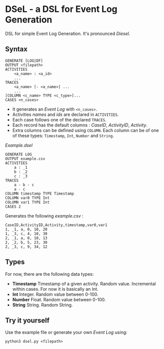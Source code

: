 # DSeL - a DSL for Event Log Generation

DSL for simple Event Log Generation. 
It's pronounced _Diesel_.

## Syntax 

```
GENERATE [LOG|DF]
OUTPUT <filepath>
ACTIVITIES 
	<a_name> : <a_id>
	... 
TRACES 
	<a_name> [- <a_name>] ... 
	...
[COLUMN <c_name> TYPE <c_type>]...
CASES <n_cases>

```

- It generates an _Event Log_ with `<n_cases>`.
- Activities _names_ and _ids_ are declared in `ACTIVITIES`.
- Each case follows one of the declared `TRACES`.
- Each record has the default columns : _CaseID_, _ActivityID_, _Activity_.
 - Extra columns can be defined using `COLUMN`. 
Each column can be of one of these types: `Timestamp`, `Int`, `Number` and `String`.

_Example.dsel_

```
GENERATE LOG 
OUTPUT example.csv
ACTIVITIES 
    a : _1
    b : _2 
    c : _3
TRACES 
    a - b - c
    a - c
COLUMN timestamp TYPE Timestamp 
COLUMN var0 TYPE Int
COLUMN var1 TYPE Int
CASES 2
```

Generates the following _example.csv_ :
```
CaseID,ActivityID,Activity,timestamp,var0,var1
1, _1, a, 0, 10, 20 
1, _3, c, 4, 10, 30 
2, _1, a, 0, 10, 13
2, _2, b, 5, 23, 30 
2, _3, c, 9, 34, 12 
```

## Types 

For now, there are the following data types: 

- **Timestamp** 
Timestamp of a given activity. 
Random value. 
Incremental within cases.
For now it is basically an Int.
- **Int**
Integer. 
Random value between 0-100.
- **Number** 
Float. 
Random value between 0-100.
- **String**
	String.
	Random String.

## Try it yourself 

Use the example file or generate your own _Event Log_ using:

```
python3 dsel.py <filepath>
```